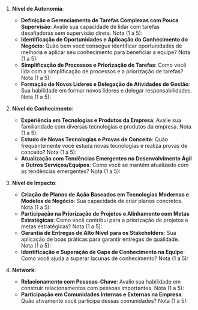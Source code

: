 1. **Nível de Autonomia**:
    
    - **Definição e Gerenciamento de Tarefas Complexas com Pouca Supervisão**: Avalie sua capacidade de lidar com tarefas desafiadoras sem supervisão direta. Nota (1 a 5):
    - **Identificação de Oportunidades e Aplicação do Conhecimento do Negócio**: Quão bem você consegue identificar oportunidades de melhoria e aplicar seu conhecimento para beneficiar a equipe? Nota (1 a 5):
    - **Simplificação de Processos e Priorização de Tarefas**: Como você lida com a simplificação de processos e a priorização de tarefas? Nota (1 a 5):
    - **Formação de Novos Líderes e Delegação de Atividades de Gestão**: Sua habilidade em formar novos líderes e delegar responsabilidades. Nota (1 a 5):
    
2. **Nível de Conhecimento**:
    
    - **Experiência em Tecnologias e Produtos da Empresa**: Avalie sua familiaridade com diversas tecnologias e produtos da empresa. Nota (1 a 5):
    - **Estudo de Novas Tecnologias e Provas de Conceito**: Quão frequentemente você estuda novas tecnologias e realiza provas de conceito? Nota (1 a 5):
    - **Atualização com Tendências Emergentes no Desenvolvimento Ágil e Outros Serviços/Equipes**: Como você se mantém atualizado com as tendências emergentes? Nota (1 a 5):
    
3. **Nível de Impacto**:
    
    - **Criação de Planos de Ação Baseados em Tecnologias Modernas e Modelos de Negócio**: Sua capacidade de criar planos concretos. Nota (1 a 5):
    - **Participação na Priorização de Projetos e Alinhamento com Metas Estratégicas**: Como você contribui para a priorização de projetos e metas estratégicas? Nota (1 a 5):
    - **Garantia de Entregas de Alto Nível para os Stakeholders**: Sua aplicação de boas práticas para garantir entregas de qualidade. Nota (1 a 5):
    - **Identificação e Superação de Gaps de Conhecimento na Equipe**: Como você ajuda a superar lacunas de conhecimento? Nota (1 a 5):
    
4. **Network**:
    
    - **Relacionamento com Pessoas-Chave**: Avalie sua habilidade em construir relacionamentos com pessoas importantes. Nota (1 a 5):
    - **Participação em Comunidades Internas e Externas na Empresa**: Quão ativamente você participa dessas comunidades? Nota (1 a 5):